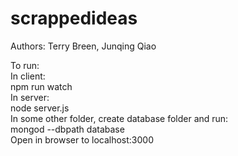 # scrappedideas
Authors: Terry Breen, Junqing Qiao  

To run:  
In client:  
npm run watch  
In server:  
node server.js  
In some other folder, create database folder and run:  
mongod --dbpath database  
Open in browser to localhost:3000  
